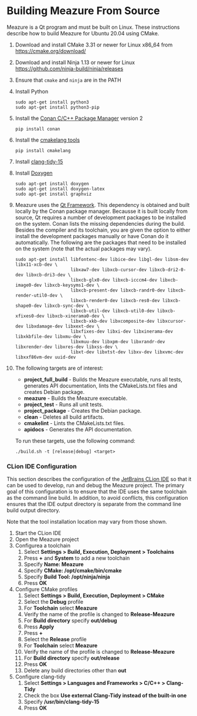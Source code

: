 # Building Meazure From Source

Meazure is a Qt program and must be built on Linux. These instructions describe how to build Meazure
for Ubuntu 20.04 using CMake.

1. Download and install CMake 3.31 or newer for Linux x86_64 from <https://cmake.org/download/>
2. Download and install Ninja 1.13 or newer for Linux <https://github.com/ninja-build/ninja/releases>
3. Ensure that `cmake` and `ninja` are in the PATH
4. Install Python
   ```shell
   sudo apt-get install python3
   sudo apt-get install python3-pip
   ```
5. Install the [Conan C/C++ Package Manager](https://conan.io/) version 2
   ```shell
   pip install conan
   ```
6. Install the [cmakelang tools](https://pypi.org/project/cmakelang/)
   ```shell
   pip install cmakelang
   ```
7. Install [clang-tidy-15](https://apt.llvm.org/)
8. Install [Doxygen](https://doxygen.nl/index.html)
   ```shell
   sudo apt-get install doxygen
   sudo apt-get install doxygen-latex
   sudo apt-get install graphviz
   ```
9. Meazure uses the [Qt Framework](https://www.qt.io/). This dependency is obtained and built locally by
   the Conan package manager. Becausse it is built locally from source, Qt requires a number of development
   packages to be installed on the system. Conan lists the missing dependencies during the build. Besides the
   compiler and its toolchain, you are given the option to either install the development packages manually
   or have Conan do it automatically. The following are the packages that need to be installed on the system
   (note that the actual packages may vary).
   ```shell
   sudo apt-get install libfontenc-dev libice-dev libgl-dev libsm-dev libx11-xcb-dev \
                        libxaw7-dev libxcb-cursor-dev libxcb-dri2-0-dev libxcb-dri3-dev \
                        libxcb-glx0-dev libxcb-icccm4-dev libxcb-image0-dev libxcb-keysyms1-dev \
                        libxcb-present-dev libxcb-randr0-dev libxcb-render-util0-dev \
                        libxcb-render0-dev libxcb-res0-dev libxcb-shape0-dev libxcb-sync-dev \
                        libxcb-util-dev libxcb-util0-dev libxcb-xfixes0-dev libxcb-xinerama0-dev \
                        libxcb-xkb-dev libxcomposite-dev libxcursor-dev libxdamage-dev libxext-dev \
                        libxfixes-dev libxi-dev libxinerama-dev libxkbfile-dev libxmu-dev \
                        libxmuu-dev libxpm-dev libxrandr-dev libxrender-dev libxres-dev libxss-dev \
                        libxt-dev libxtst-dev libxv-dev libxvmc-dev libxxf86vm-dev uuid-dev
   ```
10. The following targets are of interest:
    - **project_full_build** - Builds the Meazure executable, runs all tests, generates API documentation, lints the
      CMakeLists.txt files and creates Debian package.
    - **meazure** - Builds the Meazure executable.
    - **project_test** - Runs all unit tests.
    - **project_package** - Creates the Debian package.
    - **clean** - Deletes all build artifacts.
    - **cmakelint** - Lints the CMakeLists.txt files.
    - **apidocs** - Generates the API documentation.

    To run these targets, use the following command:
    ```shell
    ./build.sh -t [release|debug] <target>
    ```

### CLion IDE Configuration

This section describes the configuration of the [JetBrains CLion IDE](https://www.jetbrains.com/clion/) so that it
can be used to develop, run and debug the Meazure project. The primary goal of this configuration is to ensure that
the IDE uses the same toolchain as the command line build. In addition, to avoid conflicts, this configuration ensures
that the IDE output directory is separate from the command line build output directory.

Note that the tool installation location may vary from those shown.

1. Start the CLion IDE
2. Open the Meazure project
3. Configurea a toolchain
   1. Select **Settings > Build, Execution, Deployment > Toolchains**
   2. Press **+** and **System** to add a new toolchain
   3. Specify **Name: Meazure**
   4. Specify **CMake: /opt/cmake/bin/cmake**
   5. Specify **Build Tool: /opt/ninja/ninja**
   6. Press **OK**
4. Configure CMake profiles
   1. Select **Settings > Build, Execution, Deployment > CMake**
   2. Select the **Debug** profile
   3. For **Toolchain** select **Meazure**
   4. Verify the name of the profile is changed to **Release-Meazure**
   5. For **Build directory** specify **out/debug**
   6. Press **Apply**
   7. Press **+**
   8. Select the **Release** profile
   9. For **Toolchain** select **Meazure**
   10. Verify the name of the profile is changed to **Release-Meazure**
   11. For **Build directory** specify **out/release**
   12. Press **OK**
   13. Delete any build directories other than **out**
5. Configure clang-tidy
   1. Select **Settings > Languages and Frameworks > C/C++ > Clang-Tidy**
   2. Check the box **Use external Clang-Tidy instead of the built-in one**
   3. Specify **/usr/bin/clang-tidy-15**
   4. Press **OK**
